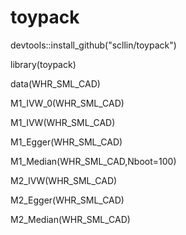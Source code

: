 # toypack
devtools::install_github("scllin/toypack")

library(toypack)

data(WHR_SML_CAD)

M1_IVW_0(WHR_SML_CAD)

M1_IVW(WHR_SML_CAD)

M1_Egger(WHR_SML_CAD)

M1_Median(WHR_SML_CAD,Nboot=100)

M2_IVW(WHR_SML_CAD)

M2_Egger(WHR_SML_CAD)

M2_Median(WHR_SML_CAD)
